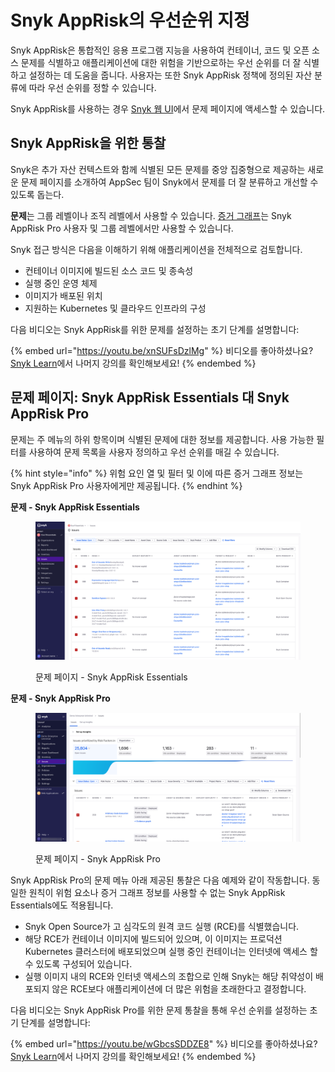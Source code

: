 # Snyk AppRisk의 우선순위 지정

Snyk AppRisk은 통합적인 응용 프로그램 지능을 사용하여 컨테이너, 코드 및 오픈 소스 문제를 식별하고 애플리케이션에 대한 위험을 기반으로하는 우선 순위를 더 잘 식별하고 설정하는 데 도움을 줍니다. 사용자는 또한 Snyk AppRisk 정책에 정의된 자산 분류에 따라 우선 순위를 정할 수 있습니다.

Snyk AppRisk를 사용하는 경우 [Snyk 웹 UI](../../getting-started/snyk-web-ui.md#view-and-prioritize-issues)에서 문제 페이지에 액세스할 수 있습니다.

## Snyk AppRisk을 위한 통찰

Snyk은 추가 자산 컨텍스트와 함께 식별된 모든 문제를 중앙 집중형으로 제공하는 새로운 문제 페이지를 소개하여 AppSec 팀이 Snyk에서 문제를 더 잘 분류하고 개선할 수 있도록 돕는다.

**문제**는 그룹 레벨이나 조직 레벨에서 사용할 수 있습니다. [증거 그래프](using-the-issues-ui-with-snyk-apprisk/evidence-graph.md)는 Snyk AppRisk Pro 사용자 및 그룹 레벨에서만 사용할 수 있습니다.

Snyk 접근 방식은 다음을 이해하기 위해 애플리케이션을 전체적으로 검토합니다.

* 컨테이너 이미지에 빌드된 소스 코드 및 종속성
* 실행 중인 운영 체제
* 이미지가 배포된 위치
* 지원하는 Kubernetes 및 클라우드 인프라의 구성

다음 비디오는 Snyk AppRisk를 위한 문제를 설정하는 초기 단계를 설명합니다:

{% embed url="https://youtu.be/xnSUFsDzlMg" %}
비디오를 좋아하셨나요? [Snyk Learn](https://learn.snyk.io/catalog/?type=product-training\&topics=AppRisk)에서 나머지 강의를 확인해보세요!
{% endembed %}

## 문제 페이지: Snyk AppRisk Essentials 대 Snyk AppRisk Pro

문제는 주 메뉴의 하위 항목이며 식별된 문제에 대한 정보를 제공합니다. 사용 가능한 필터를 사용하여 문제 목록을 사용자 정의하고 우선 순위를 매길 수 있습니다.

{% hint style="info" %}
위험 요인 열 및 필터 및 이에 따른 증거 그래프 정보는 Snyk AppRisk Pro 사용자에게만 제공됩니다.
{% endhint %}

**문제 - Snyk AppRisk Essentials**

<figure><img src="../../.gitbook/assets/issues-apprisk-essentials.png" alt="문제 페이지 - Snyk AppRisk Essentials"><figcaption><p>문제 페이지 - Snyk AppRisk Essentials</p></figcaption></figure>

**문제 - Snyk AppRisk Pro**

<figure><img src="../../.gitbook/assets/image (451).png" alt="문제 페이지 - Snyk AppRisk Pro"><figcaption><p>문제 페이지 - Snyk AppRisk Pro</p></figcaption></figure>

Snyk AppRisk Pro의 문제 메뉴 아래 제공된 통찰은 다음 예제와 같이 작동합니다. 동일한 원칙이 위험 요소나 증거 그래프 정보를 사용할 수 없는 Snyk AppRisk Essentials에도 적용됩니다.

* Snyk Open Source가 고 심각도의 원격 코드 실행 (RCE)를 식별했습니다.
* 해당 RCE가 컨테이너 이미지에 빌드되어 있으며, 이 이미지는 프로덕션 Kubernetes 클러스터에 배포되었으며 실행 중인 컨테이너는 인터넷에 액세스 할 수 있도록 구성되어 있습니다.
* 실행 이미지 내의 RCE와 인터넷 액세스의 조합으로 인해 Snyk는 해당 취약성이 배포되지 않은 RCE보다 애플리케이션에 더 많은 위험을 초래한다고 결정합니다.

다음 비디오는 Snyk AppRisk Pro를 위한 문제 통찰을 통해 우선 순위를 설정하는 초기 단계를 설명합니다:

{% embed url="https://youtu.be/wGbcsSDDZE8" %}
비디오를 좋아하셨나요? [Snyk Learn](https://learn.snyk.io/catalog/?type=product-training\&topics=AppRisk)에서 나머지 강의를 확인해보세요!
{% endembed %}
